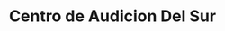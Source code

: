 ---
title: "Centro de Audicion Del Sur"
url: /mazatenango/centro-de-audicion-del-sur/
shop: audífonos
---